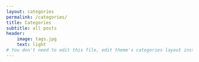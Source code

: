 ```yaml
---
layout: categories
permalink: /categories/
title: Categories
subtitle: all posts
header:
    image: tags.jpg
    text: light
# You don't need to edit this file, edit theme's categories layout instead if you wanna make some changes
---
```


